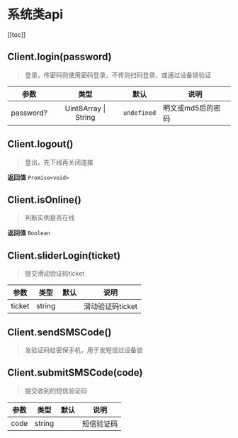 # 系统类api

[[toc]]

## Client.login(password)

>登录，传密码则使用密码登录，不传则扫码登录，或通过设备锁验证

|参数|类型|默认|说明|
:--:|:-:|:--:|-
password?|Uint8Array \| String|`undefined`|明文或md5后的密码

## Client.logout()

>登出，先下线再关闭连接

**返回值**
`Promise<void>`

## Client.isOnline()

>判断实例是否在线

**返回值**
`Boolean`

## Client.sliderLogin(ticket)

>提交滑动验证码ticket

|参数|类型|默认|说明|
:--:|:-:|:--:|-
ticket|string||滑动验证码ticket

## Client.sendSMSCode()

>发验证码给密保手机，用于发短信过设备锁

## Client.submitSMSCode(code)

>提交收到的短信验证码

|参数|类型|默认|说明|
:--:|:-:|:--:|-
code|string||短信验证码
